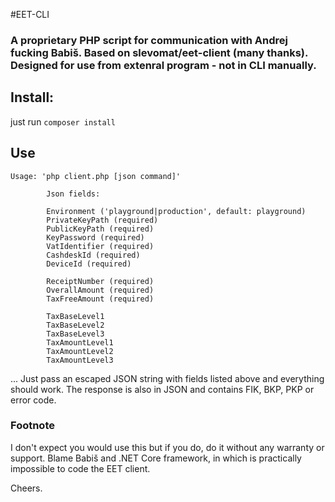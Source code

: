 #EET-CLI

### A proprietary PHP script for communication with Andrej fucking Babiš. Based on slevomat/eet-client (many thanks). Designed for use from extenral program - not in CLI manually.

## Install:

 just run `composer install`
 
## Use

```
Usage: 'php client.php [json command]'
        
        Json fields:
        
        Environment ('playground|production', default: playground)
        PrivateKeyPath (required)
        PublicKeyPath (required)
        KeyPassword (required)
        VatIdentifier (required)
        CashdeskId (required)
        DeviceId (required)
   
        ReceiptNumber (required)
        OverallAmount (required)
        TaxFreeAmount (required)
    
        TaxBaseLevel1
        TaxBaseLevel2
        TaxBaseLevel3
        TaxAmountLevel1
        TaxAmountLevel2
        TaxAmountLevel3
```

... Just pass an escaped JSON string with fields listed above and everything should work.
The response is also in JSON and contains FIK, BKP, PKP or error code.

### Footnote

I don't expect you would use this but if you do, do it without any warranty or support. Blame Babiš and .NET Core framework, in which is practically impossible to code the EET client.

Cheers.



